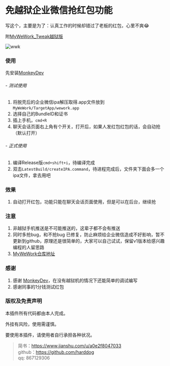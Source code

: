 # 免越狱企业微信抢红包功能

写这个，主要是为了：认真工作的时候却错过了老板的红包，心里不爽😂  

附[MyWeWork_Tweak越狱版](https://github.com/harddog/MyWeWork_Tweak.git)

![wwk](./wework.gif)

### 使用
先安装[MonkeyDev](https://github.com/AloneMonkey/MonkeyDev)

###### - 测试使用
1. 将脱壳后的企业微信ipa解压取得.app文件放到`MyWeWork/TargetApp/wework.app`  
2. 选择自己的BundleID和证书  
3. 插上手机，`cmd+R`  
4. 聊天会话页面右上角有个开关，打开后，如果人发红包红包的话，会自动抢（默认打开）  

###### - 正式使用
1. 编译Release版`cmd+shift+i`，待编译完成
2. 双击`LatestBuild/createIPA.command`，待进程完成后，文件夹下面会多一个ipa文件，拿去用吧

### 效果
1. 自动打开红包，功能只能在聊天会话页面使用，但是可以在后台，继续抢

### 注意
1. 非越狱手机推送是不可能推送的，这辈子都不会有推送
2. 同时多抢bug，和不抢bug 已修复，防止麻烦给企业微信造成不好影响，暂不更新到github，原理还是很简单的，大家可以自己试试，保留v1版本给感兴趣编程的人留思路
3. [MyWeWork仓库地址](https://github.com/harddog/MyWeWork)

### 感谢
1. 感谢 [MonkeyDev](https://github.com/AloneMonkey/MonkeyDev)，在没有越狱机的情况下还能简单的调试编写
2. 感谢同事的1分钱测试红包

### 版权及免责声明
本插件所有代码都由本人完成。

外挂有风险，使用需谨慎。

要使用本插件，请使用者自行承担各种状况。


>简书：<https://www.jianshu.com/u/a0e2f8047033>   
github：<https://github.com/harddog>  
qq: 867129306

